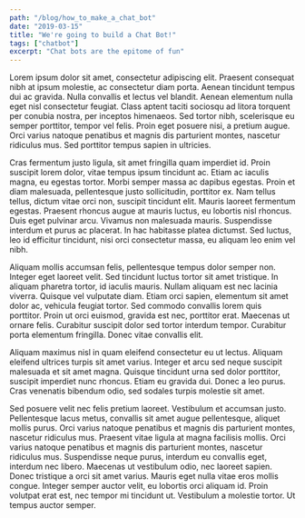 ```yaml
---
path: "/blog/how_to_make_a_chat_bot"
date: "2019-03-15"
title: "We're going to build a Chat Bot!"
tags: ["chatbot"]
excerpt: "Chat bots are the epitome of fun"
---
```


Lorem ipsum dolor sit amet, consectetur adipiscing elit. Praesent consequat nibh at ipsum molestie, ac consectetur diam porta. Aenean tincidunt tempus dui ac gravida. Nulla convallis et lectus vel blandit. Aenean elementum nulla eget nisl consectetur feugiat. Class aptent taciti sociosqu ad litora torquent per conubia nostra, per inceptos himenaeos. Sed tortor nibh, scelerisque eu semper porttitor, tempor vel felis. Proin eget posuere nisi, a pretium augue. Orci varius natoque penatibus et magnis dis parturient montes, nascetur ridiculus mus. Sed porttitor tempus sapien in ultricies.

Cras fermentum justo ligula, sit amet fringilla quam imperdiet id. Proin suscipit lorem dolor, vitae tempus ipsum tincidunt ac. Etiam ac iaculis magna, eu egestas tortor. Morbi semper massa ac dapibus egestas. Proin et diam malesuada, pellentesque justo sollicitudin, porttitor ex. Nam tellus tellus, dictum vitae orci non, suscipit tincidunt elit. Mauris laoreet fermentum egestas. Praesent rhoncus augue at mauris luctus, eu lobortis nisl rhoncus. Duis eget pulvinar arcu. Vivamus non malesuada mauris. Suspendisse interdum et purus ac placerat. In hac habitasse platea dictumst. Sed luctus, leo id efficitur tincidunt, nisi orci consectetur massa, eu aliquam leo enim vel nibh.

Aliquam mollis accumsan felis, pellentesque tempus dolor semper non. Integer eget laoreet velit. Sed tincidunt luctus tortor sit amet tristique. In aliquam pharetra tortor, id iaculis mauris. Nullam aliquam est nec lacinia viverra. Quisque vel vulputate diam. Etiam orci sapien, elementum sit amet dolor ac, vehicula feugiat tortor. Sed commodo convallis lorem quis porttitor. Proin ut orci euismod, gravida est nec, porttitor erat. Maecenas ut ornare felis. Curabitur suscipit dolor sed tortor interdum tempor. Curabitur porta elementum fringilla. Donec vitae convallis elit.

Aliquam maximus nisl in quam eleifend consectetur eu ut lectus. Aliquam eleifend ultrices turpis sit amet varius. Integer et arcu sed neque suscipit malesuada et sit amet magna. Quisque tincidunt urna sed dolor porttitor, suscipit imperdiet nunc rhoncus. Etiam eu gravida dui. Donec a leo purus. Cras venenatis bibendum odio, sed sodales turpis molestie sit amet.

Sed posuere velit nec felis pretium laoreet. Vestibulum et accumsan justo. Pellentesque lacus metus, convallis sit amet augue pellentesque, aliquet mollis purus. Orci varius natoque penatibus et magnis dis parturient montes, nascetur ridiculus mus. Praesent vitae ligula at magna facilisis mollis. Orci varius natoque penatibus et magnis dis parturient montes, nascetur ridiculus mus. Suspendisse neque purus, interdum eu convallis eget, interdum nec libero. Maecenas ut vestibulum odio, nec laoreet sapien. Donec tristique a orci sit amet varius. Mauris eget nulla vitae eros mollis congue. Integer semper auctor velit, eu lobortis orci aliquam id. Proin volutpat erat est, nec tempor mi tincidunt ut. Vestibulum a molestie tortor. Ut tempus auctor semper.